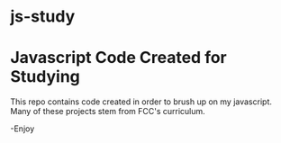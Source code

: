 # js-study

# Javascript Code Created for Studying
This repo contains code created in order to brush up on my javascript.
Many of these projects stem from FCC's curriculum.

-Enjoy